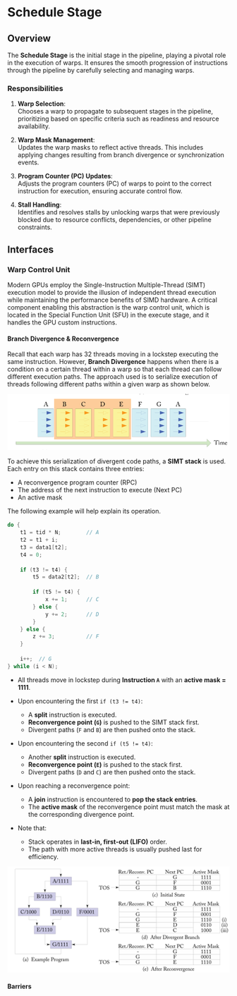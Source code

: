 # Schedule Stage

## Overview

The **Schedule Stage** is the initial stage in the pipeline, playing a pivotal role in the execution of warps. It ensures the smooth progression of instructions through the pipeline by carefully selecting and managing warps.

### Responsibilities

1. **Warp Selection**:  
   Chooses a warp to propagate to subsequent stages in the pipeline, prioritizing based on specific criteria such as readiness and resource availability.

2. **Warp Mask Management**:  
   Updates the warp masks to reflect active threads. This includes applying changes resulting from branch divergence or synchronization events.

3. **Program Counter (PC) Updates**:  
   Adjusts the program counters (PC) of warps to point to the correct instruction for execution, ensuring accurate control flow.

4. **Stall Handling**:  
   Identifies and resolves stalls by unlocking warps that were previously blocked due to resource conflicts, dependencies, or other pipeline constraints.

## Interfaces

### Warp Control Unit

Modern GPUs employ the Single-Instruction Multiple-Thread (SIMT) execution model to provide the illusion of independent thread execution while maintaining the performance benefits of SIMD hardware. A critical component enabling this abstraction is the warp control unit, which is located in the Special Function Unit (SFU) in the execute stage, and it handles the GPU custom instructions.

#### Branch Divergence & Reconvergence

Recall that each warp has 32 threads moving in a lockstep executing the same instruction. However, **Branch Divergence** happens when there is a condition on a certain thread within a warp so that each thread can follow different execution paths.  The approach used is to serialize execution of threads following different paths within a given warp as shown below.

![Serialize](../images/schedule/serialize.png)

To achieve this serialization of divergent code paths, a **SIMT stack** is used.  Each entry on this stack contains three entries:

- A reconvergence program counter (RPC)
- The address of the next instruction to execute (Next PC)
- An active mask

The following example will help explain its operation.

```cpp
do {
    t1 = tid * N;        // A
    t2 = t1 + i;
    t3 = data1[t2];
    t4 = 0;

    if (t3 != t4) {
        t5 = data2[t2];  // B

        if (t5 != t4) {
            x += 1;      // C
        } else {
            y += 2;      // D
        }
    } else {
        z += 3;          // F
    }

    i++;  // G
} while (i < N);
```

- All threads move in lockstep during **Instruction `A`** with an **active mask = 1111**.  
- Upon encountering the first `if (t3 != t4)`:
  - A **split** instruction is executed.  
  - **Reconvergence point (`G`)** is pushed to the SIMT stack first.  
  - Divergent paths (`F` and `B`) are then pushed onto the stack.

- Upon encountering the second `if (t5 != t4)`:
  - Another **split** instruction is executed.  
  - **Reconvergence point (`E`)** is pushed to the stack first.  
  - Divergent paths (`D` and `C`) are then pushed onto the stack.  

- Upon reaching a reconvergence point:
  - A **join** instruction is encountered to **pop the stack entries**.  
  - The **active mask** of the reconvergence point must match the mask at the corresponding divergence point.  

- Note that:
  - Stack operates in **last-in, first-out (LIFO)** order.  
  - The path with more active threads is usually pushed last for efficiency.

![SIMT](../images/schedule/simt.png)

#### Barriers